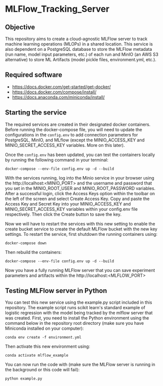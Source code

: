 # MLFlow_Tracking_Server

## Objective

This repository aims to create a cloud-agnostic MLFlow server to track machine learning operations (MLOPs) in a shared location. This service is also dependent on a PostgreSQL database to store the MLFlow metadata (run name, model input parameters, etc.) of each run and MinIO (an AWS S3 alternative) to store ML Artifacts (model pickle files, environment.yml, etc.).

## Required software

- https://docs.docker.com/get-started/get-docker/
- https://docs.docker.com/compose/install/
- https://docs.anaconda.com/miniconda/install/

## Starting the service

The required services are created in their designated docker containers. Before running the docker-compose file, you will need to update the configurations in the `config.env` to add connection parameters for PostgreSQL, MinIO, and MLflow (except the MINIO_ACCESS_KEY and MINIO_SECRET_ACCESS_KEY variables. More on this later).

Once the `config.env` has been updated, you can test the containers locally by running the following command in your terminal:

`docker-compose --env-file config.env up -d --build`

With the services running, log into the Minio service in your browser using the http://localhost:<MINIO_PORT> and the username and password that you set in the MINIO_ROOT_USER and MINIO_ROOT_PASSWORD variables. After a successful login, click the Access Keys option within the toolbar on the left of the screen and select Create Access Key. Copy and paste the Access Key and Secret Key into your MINIO_ACCESS_KEY and MINIO_SECRET_ACCESS_KEY variables within your config.env file respectively. Then click the Create button to save the key.

Now we will have to restart the services with this new setting to enable the create bucket service to create the default MLFlow bucket with the new key settings. To restart the service, first shutdown the running containers using:

`docker-compose down`

Then rebuild the containers:

`docker-compose --env-file config.env up -d --build`

Now you have a fully running MLFlow server that you can save experiment parameters and artifacts within the http://localhost:<MLFLOW_PORT>

## Testing MLFlow server in Python

You can test this new service using the example.py script included in this repository. The example script runs scikit learn's standard example of logistic regression with the model being tracked by the mlflow server that was created. First, you need to install the Python environment using the command below in the repository root directory (make sure you have Miniconda installed on your computer):

`conda env create -f environment.yml`

Then activate this new environment using:

`conda activate mlflow_example`

You can now run the code with (make sure the MLFlow server is running in the background or this code will fail):

`python example.py`
